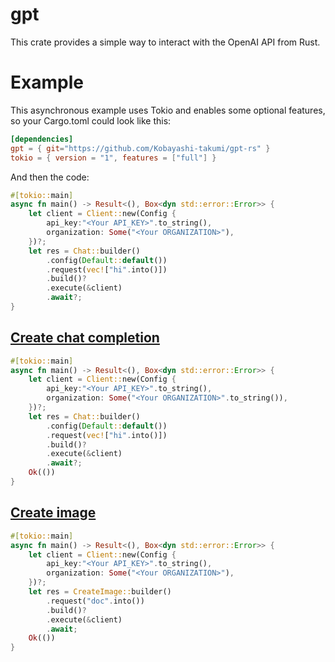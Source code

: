 # gpt

This crate provides a simple way to interact with the OpenAI API from Rust.

# Example

This asynchronous example uses Tokio and enables some optional features, so your Cargo.toml could look like this:

```toml
[dependencies]
gpt = { git="https://github.com/Kobayashi-takumi/gpt-rs" }
tokio = { version = "1", features = ["full"] }
```

And then the code:

```rust
#[tokio::main]
async fn main() -> Result<(), Box<dyn std::error::Error>> {
    let client = Client::new(Config {
        api_key:"<Your API_KEY>".to_string(),
        organization: Some("<Your ORGANIZATION>"),
    })?;
    let res = Chat::builder()
        .config(Default::default())
        .request(vec!["hi".into()])
        .build()?
        .execute(&client)
        .await?;
}
```

## [Create chat completion](https://platform.openai.com/docs/api-reference/chat/create)

```rust
#[tokio::main]
async fn main() -> Result<(), Box<dyn std::error::Error>> {
    let client = Client::new(Config {
        api_key:"<Your API_KEY>".to_string(),
        organization: Some("<Your ORGANIZATION>".to_string()),
    })?;
    let res = Chat::builder()
        .config(Default::default())
        .request(vec!["hi".into()])
        .build()?
        .execute(&client)
        .await?;
    Ok(())
}
```

## [Create image](https://platform.openai.com/docs/api-reference/images/create)

```rust
#[tokio::main]
async fn main() -> Result<(), Box<dyn std::error::Error>> {
    let client = Client::new(Config {
        api_key:"<Your API_KEY>".to_string(),
        organization: Some("<Your ORGANIZATION>"),
    })?;
    let res = CreateImage::builder()
        .request("doc".into())
        .build()?
        .execute(&client)
        .await;
    Ok(())
}
```
